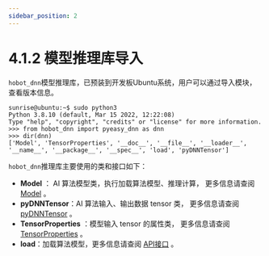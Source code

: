 ```yaml
---
sidebar_position: 2
---
```


# 4.1.2 模型推理库导入

`hobot_dnn`模型推理库，已预装到开发板Ubuntu系统，用户可以通过导入模块，查看版本信息。

```shell
sunrise@ubuntu:~$ sudo python3
Python 3.8.10 (default, Mar 15 2022, 12:22:08) 
Type "help", "copyright", "credits" or "license" for more information.
>>> from hobot_dnn import pyeasy_dnn as dnn
>>> dir(dnn)
['Model', 'TensorProperties', '__doc__', '__file__', '__loader__', '__name__', '__package__', '__spec__', 'load', 'pyDNNTensor']
```

`hobot_dnn`推理库主要使用的类和接口如下：

- **Model** ： AI 算法模型类，执行加载算法模型、推理计算， 更多信息请查阅 [Model](/python_development/pydev_dnn_api#model) 。
- **pyDNNTensor**：AI 算法输入、输出数据 tensor 类， 更多信息请查阅 [pyDNNTensor](/python_development/pydev_dnn_api) 。
- **TensorProperties** ：模型输入 tensor 的属性类， 更多信息请查阅 [TensorProperties](/python_development/pydev_dnn_api) 。
- **load**：加载算法模型，更多信息请查阅 [API接口](/python_development/pydev_dnn_api) 。


